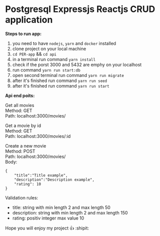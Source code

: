 # Postgresql Expressjs Reactjs CRUD application

**Steps to run app:**
1. you need to have `nodejs`, `yarn` and `docker` installed
2. clone project on your local machine 
3. `cd PER-app` && `cd api` 
4. in a terminal run command `yarn install` 
5. check if the porst 3000 and 5432 are emphy on your localhost 
6. run command `yarn run start:db`
7. open second terminal run command `yarn run migrate` 
8. after it's finished run command `yarn run seed`
9. after it's finished run command `yarn run start`

**Api end poits:**

Get all movies  
Method: GET  
Path: localhost:3000/movies/  

Get a movie by id  
Method: GET  
Path: localhost:3000/movies/:id  

Create a new movie  
Method: POST  
Path: localhost:3000/movies/  
Body:  
```
{
    "title":"Title example",
    "description":"Description example",
    "rating": 10
}
```  
Validation rules:   
* title: string with min length 2 and max length 50    
* description: string with min length 2 and max length 150    
* rating: positiv integer max value 10   

Hope you will enjoy my project :+1: :shipit:  
